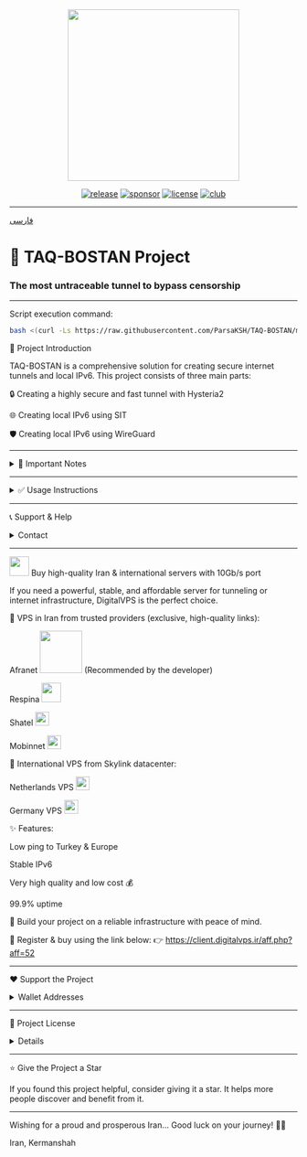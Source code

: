 

<div align="center">
<img src="https://github.com/user-attachments/assets/acc27110-4275-4751-937b-cdc63704164f" width="300" />
</div>

<div align="center">
  
[![release](https://img.shields.io/badge/release-v2.0.2-%23006400)](#)
[![sponsor](https://img.shields.io/badge/sponsor-DigitalVPS.ir-%23FF0000)](https://client.digitalvps.ir/aff.php?aff=52)
[![license](https://img.shields.io/badge/license-Apache2-%23006400)](#)
[![club](https://img.shields.io/badge/club-OPIRAN-%234B0082)](https://t.me/OPIranClub)

</div>

---

[فارسی](https://github.com/ParsaKSH/TAQ-BOSTAN/blob/main/README.md)

# 🚀 TAQ-BOSTAN Project
### The most untraceable tunnel to bypass censorship

---

Script execution command:

```bash
bash <(curl -Ls https://raw.githubusercontent.com/ParsaKSH/TAQ-BOSTAN/main/script.sh)
```

🌟 Project Introduction

TAQ-BOSTAN is a comprehensive solution for creating secure internet tunnels and local IPv6. This project consists of three main parts:

🔒 Creating a highly secure and fast tunnel with Hysteria2

🌐 Creating local IPv6 using SIT

🛡 Creating local IPv6 using WireGuard



---

<details>
<summary>📌 Important Notes</summary>Please enter the port carefully. The Hysteria port is used for communication between two servers and must be the same on both the Iranian and foreign servers. This port must be free and not used by any other service. It is different from the port to be forwarded.

It is recommended to use port 443 or other common HTTPS ports for Hysteria to make the traffic look more normal.

Please, please, please use TLS on your client-side configs. This is vital to protect your server against censorship and access detection.


</details>

---

<details>
<summary>✅ Usage Instructions</summary>🔒 Part 1: Secure & Fast Tunnel with Hysteria2

<details>
<summary>✅ Usage Instructions</summary>📌 Benefits:

TLS 1.3 + QUIC encrypted tunnel

All traffic transferred over a single UDP connection

Prevents server from being flagged or blocked

Traffic behavior mimics normal HTTPS (unidentifiable)

No need for a domain (self-signed SSL)

Extremely fast

Built-in speed test for bandwidth between tunneled servers


🚀 Easy Installation:

<details>
<summary>Foreign Server</summary>
1- Run the script on the server and enter 1
  
2- Enter 1 to run the Hysteria script.

3- Type "Foreign".

4- Enter the Hysteria port. (It must not be used by any other service; port 443 is recommended.)

5- Enter a password for Hysteria inbound.

Foreign server config is done.


</details><details>
<summary>Iran Server</summary>
1- Run the script on the server and enter 1.

2- Type "Iran".

3- Choose whether to use IPv6 or IPv4 (if your servers support stable IPv6, it's recommended; Afranet and Respina DigitalVPS offer good IPv6).

4- Enter the number of foreign servers to be tunneled to the Iranian server.

5- Enter the IP, Hysteria port, and password for each.

6- Provide your desired SNI (e.g., google.com — no need for your own domain).

7- Enter the number of ports you want to forward.

8- Enter the ports one by one.

9- Iran server config is done, and all settings will be shown.

10- To test bandwidth between the two servers, rerun the script and enter 7.

11- Enter the server number you wish to test (e.g., 1).

12- Bandwidth between the two servers (post encryption) will be shown. The better the CPU and hosting bandwidth, the faster the connection. DigitalVPS servers perform excellently due to high resources (assuming the foreign server is also good).

</details></details>

---

🌐 Part 2: Local IPv6 with SIT

<details>
<summary>✅ Usage Instructions</summary>📌 Benefits:

Very fast and lightweight (no extra encryption)

Directly supported by Linux kernel

Easy setup


On Iran Server:

Choose server type IRAN

Enter Iranian IP and number of foreign servers

Enter foreign IPs and reboot


On Foreign Server:

Choose server type FOREIGN

Enter foreign and Iranian IP

Enter the foreign server number (matching IRAN server)

Reboot the server


</details>

---

🛡 Part 3: Local IPv6 with WireGuard

<details>
<summary>✅ Usage Instructions</summary>📌 Benefits:

Strong encryption and security

All traffic tunneled via a single UDP connection

Usable even on filtered servers

Choose server type (Iran or Foreign)

Enter public IPs and WireGuard public key

Config files are auto-generated, and the service is activated

Reboot the server


</details></details>

---

📞 Support & Help

<details>
<summary>Contact</summary>
For any questions or issues, ask in the OP-Iran group.💬 OP-Iran Group: OPIranClub


</details>

---

<img src="https://client.digitalvps.ir/templates/lagom2/assets/img/logo/logo_big.1066038415.png" width="34" /> Buy high-quality Iran & international servers with 10Gb/s port

If you need a powerful, stable, and affordable server for tunneling or internet infrastructure, DigitalVPS is the perfect choice.

🔹 VPS in Iran from trusted providers (exclusive, high-quality links):

Afranet <img src="https://client.digitalvps.ir/Logo/afranettttt.png" width="74" /> (Recommended by the developer)

Respina <img src="https://client.digitalvps.ir/templates/lagom2/assets/img/page-manager/Respina-Logo.png" width="34" />

Shatel <img src="https://client.digitalvps.ir/templates/lagom2/assets/img/page-manager/shatel1.png" width="24" />

Mobinnet <img src="https://client.digitalvps.ir/Logo/MobinNetLog.png" width="24" />


🔹 International VPS from Skylink datacenter:

Netherlands VPS <img src="https://client.digitalvps.ir/templates/lagom2/assets/img/nilogo.png" width="24" />

Germany VPS <img src="https://client.digitalvps.ir/templates/lagom2/assets/img/page-manager/GB.svg" width="24" />


✨ Features:

Low ping to Turkey & Europe

Stable IPv6

Very high quality and low cost 💰

99.9% uptime


🎯 Build your project on a reliable infrastructure with peace of mind.

📎 Register & buy using the link below:
👉 https://client.digitalvps.ir/aff.php?aff=52


---

❤️ Support the Project

<details>
<summary>Wallet Addresses</summary>If this project was useful to you, you can support it using the wallets below:

Thank you for your support ❤️

</details>

---

📝 Project License

<details>
<summary>Details</summary>
TAQ-BOSTAN is released under the Apache license.  
You are free to use, modify, and share it, but please credit my name (Parsa) and link to the project.
</details>

---

⭐️ Give the Project a Star

If you found this project helpful, consider giving it a star. It helps more people discover and benefit from it.


---

Wishing for a proud and prosperous Iran...
Good luck on your journey! 🚀✨


Iran, Kermanshah

